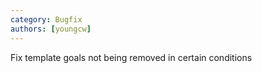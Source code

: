 ```yaml
---
category: Bugfix
authors: [youngcw]
---
```


Fix template goals not being removed in certain conditions
